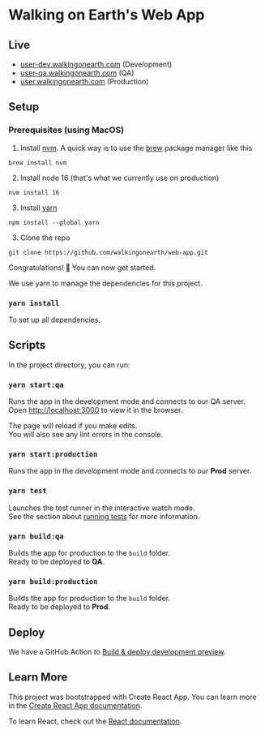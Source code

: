 # Walking on Earth's Web App

## Live

- [user-dev.walkingonearth.com](https://user-dev.walkingonearth.com/) (Development)
- [user-qa.walkingonearth.com](https://user-qa.walkingonearth.com) (QA)
- [user.walkingonearth.com](https://user.walkingonearth.com/) (Production)

## Setup

### Prerequisites (using MacOS)

1. Install [nvm](https://github.com/nvm-sh/nvm#installation). A quick way is to use the [brew](https://brew.sh/) package manager like this
```
brew install nvm
```

2. Install node 16 (that's what we currently use on production)
```
nvm install 16
```

3. Install [yarn](https://yarnpkg.com/)
```
npm install --global yarn
```

3. Clone the repo
```
git clone https://github.com/walkingonearth/web-app.git
```

Congratulations! 🎉 You can now get started.

We use yarn to manage the dependencies for this project.

### `yarn install`

To set up all dependencies.

## Scripts

In the project directory, you can run:

### `yarn start:qa`

Runs the app in the development mode and connects to our QA server.\
Open [http://localhost:3000](http://localhost:3000) to view it in the browser.

The page will reload if you make edits.\
You will also see any lint errors in the console.

### `yarn start:production`

Runs the app in the development mode and connects to our **Prod** server.

### `yarn test`

Launches the test runner in the interactive watch mode.\
See the section about [running tests](https://facebook.github.io/create-react-app/docs/running-tests) for more information.

### `yarn build:qa`

Builds the app for production to the `build` folder.\
Ready to be deployed to **QA**.


### `yarn build:production`

Builds the app for production to the `build` folder.\
Ready to be deployed to **Prod**.

## Deploy

We have a GitHub Action to [Build & deploy development preview](https://github.com/walkingonearth/web-web-app/actions/workflows/build-deploy.yml). 

## Learn More

This project was bootstrapped with Create React App. You can learn more in the [Create React App documentation](https://create-react-app.dev/docs/getting-started/).

To learn React, check out the [React documentation](https://reactjs.org/).
